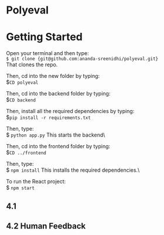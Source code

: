 # Polyeval
# Getting Started
Open your terminal and then type:\
`$ git clone {git@github.com:ananda-sreenidhi/polyeval.git}` \
That clones the repo.

Then, cd into the new folder by typing:\
$`CD polyeval` 

Then, cd into the backend folder by typing:\
$`CD backend` 

Then, install all the required dependencies by typing:\
$`pip install -r requirements.txt` 

Then, type:\
$ `python app.py`
This starts the backend\

Then, cd into the frontend folder by typing:\
$`CD ../frontend` 

Then, type:\
$ `npm install`
This installs the required dependencies.\

To run the React project:\
$ `npm start` 

## 4.1

## 4.2 Human Feedback
